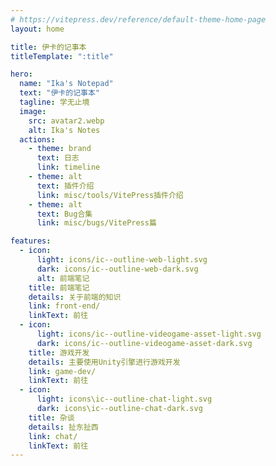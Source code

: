 ```yaml
---
# https://vitepress.dev/reference/default-theme-home-page
layout: home

title: 伊卡的记事本
titleTemplate: ":title"

hero:
  name: "Ika's Notepad"
  text: "伊卡的记事本"
  tagline: 学无止境
  image:
    src: avatar2.webp
    alt: Ika's Notes
  actions:
    - theme: brand
      text: 日志
      link: timeline
    - theme: alt
      text: 插件介绍
      link: misc/tools/VitePress插件介绍
    - theme: alt
      text: Bug合集
      link: misc/bugs/VitePress篇

features:
  - icon:
      light: icons/ic--outline-web-light.svg
      dark: icons/ic--outline-web-dark.svg
      alt: 前端笔记
    title: 前端笔记
    details: 关于前端的知识
    link: front-end/
    linkText: 前往
  - icon:
      light: icons/ic--outline-videogame-asset-light.svg
      dark: icons/ic--outline-videogame-asset-dark.svg
    title: 游戏开发
    details: 主要使用Unity引擎进行游戏开发
    link: game-dev/
    linkText: 前往
  - icon:
      light: icons\ic--outline-chat-light.svg
      dark: icons\ic--outline-chat-dark.svg
    title: 杂谈
    details: 扯东扯西
    link: chat/
    linkText: 前往
---
```

